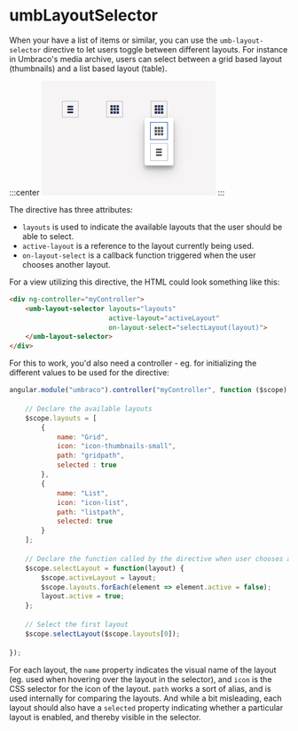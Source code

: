 # umbLayoutSelector

When your have a list of items or similar, you can use the `umb-layout-selector` directive to let users toggle between different layouts. For instance in Umbraco's media archive, users can select between a grid based layout (thumbnails) and a list based layout (table).

:::center
![Example of the layout selector](images/umbLayoutSelector.png)
:::


The directive has three attributes:

- `layouts` is used to indicate the available layouts that the user should be able to select.
- `active-layout` is a reference to the layout currently being used.
- `on-layout-select` is a callback function triggered when the user chooses another layout.

For a view utilizing this directive, the HTML could look something like this:

```html
<div ng-controller="myController">
    <umb-layout-selector layouts="layouts"
                         active-layout="activeLayout"
                         on-layout-select="selectLayout(layout)">
    </umb-layout-selector>
</div>
```

For this to work, you'd also need a controller - eg. for initializing the different values to be used for the directive:

```js
angular.module("umbraco").controller("myController", function ($scope) {

    // Declare the available layouts
    $scope.layouts = [
        {
            name: "Grid",
            icon: "icon-thumbnails-small",
            path: "gridpath",
            selected : true
        },
        {
            name: "List",
            icon: "icon-list",
            path: "listpath",
            selected: true
        }
    ];

    // Declare the function called by the directive when user chooses another layout
    $scope.selectLayout = function(layout) {
        $scope.activeLayout = layout;
        $scope.layouts.forEach(element => element.active = false);
        layout.active = true;
    };

    // Select the first layout
    $scope.selectLayout($scope.layouts[0]);

});
```

For each layout, the `name` property indicates the visual name of the layout (eg. used when hovering over the layout in the selector), and `icon` is the CSS selector for the icon of the layout. `path` works a sort of alias, and is used internally for comparing the layouts. And while a bit misleading, each layout should also have a `selected` property indicating whether a particular layout is enabled, and thereby visible in the selector.
